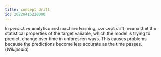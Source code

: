 ```yaml
---
title: concept drift
id: 20220415228000
---
```


In predictive analytics and machine learning, concept drift means that the statistical properties of the target variable, which the model is trying to predict, change over time in unforeseen ways. This causes problems because the predictions become less accurate as the time passes. (*Wikipedia*)
